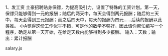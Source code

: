 1、发工资
土豪招聘贴身保镖，为提高吸引力，设置了特殊的工资计划。第一天，保镖只能够得到一元的报酬；随后的两天中，每天会得到两元报酬；随后的三天中，每天会得到三元报酬；而之后四天中，每天的报酬为四元……后续的报酬以此类推。
小A觉得这份工作似乎不错，可是他的数学不够好，因此请你帮忙编写一个程序，确定从第一天开始，在给定天数内能够得到多少报酬。
输入：天数；输出：累计报酬

salary.js


